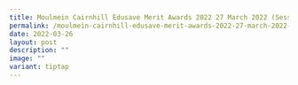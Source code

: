 ```yaml
---
title: Moulmein Cairnhill Edusave Merit Awards 2022 27 March 2022 (Session 5)
permalink: /moulmein-cairnhill-edusave-merit-awards-2022-27-march-2022-session-5/
date: 2022-03-26
layout: post
description: ""
image: ""
variant: tiptap
---
```

